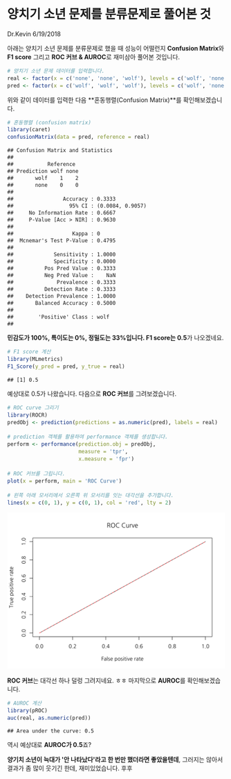 양치기 소년 문제를 분류문제로 풀어본 것
================
Dr.Kevin
6/19/2018

아래는 양치기 소년 문제를 분류문제로 했을 때 성능이 어떨런지 **Confusion Matrix**와 **F1 score** 그리고 **ROC 커브 & AUROC**로 재미삼아 풀어본 것입니다.

``` r
# 양치기 소년 문제 데이터를 입력합니다.
real <- factor(x = c('none', 'none', 'wolf'), levels = c('wolf', 'none'))
pred <- factor(x = c('wolf', 'wolf', 'wolf'), levels = c('wolf', 'none'))
```

위와 같이 데이터를 입력한 다음 **혼동행렬(Confusion Matrix)**를 확인해보겠습니다.

``` r
# 혼동행렬 (confusion matrix)
library(caret)
confusionMatrix(data = pred, reference = real)
```

    ## Confusion Matrix and Statistics
    ## 
    ##           Reference
    ## Prediction wolf none
    ##       wolf    1    2
    ##       none    0    0
    ##                                           
    ##                Accuracy : 0.3333          
    ##                  95% CI : (0.0084, 0.9057)
    ##     No Information Rate : 0.6667          
    ##     P-Value [Acc > NIR] : 0.9630          
    ##                                           
    ##                   Kappa : 0               
    ##  Mcnemar's Test P-Value : 0.4795          
    ##                                           
    ##             Sensitivity : 1.0000          
    ##             Specificity : 0.0000          
    ##          Pos Pred Value : 0.3333          
    ##          Neg Pred Value :    NaN          
    ##              Prevalence : 0.3333          
    ##          Detection Rate : 0.3333          
    ##    Detection Prevalence : 1.0000          
    ##       Balanced Accuracy : 0.5000          
    ##                                           
    ##        'Positive' Class : wolf            
    ## 

**민감도가 100%, 특이도는 0%, 정밀도는 33%입니다. F1 score는 0.5**가 나오겠네요.

``` r
# F1 score 계산
library(MLmetrics)
F1_Score(y_pred = pred, y_true = real)
```

    ## [1] 0.5

예상대로 0.5가 나왔습니다. 다음으로 **ROC 커브**를 그려보겠습니다.

``` r
# ROC curve 그리기
library(ROCR)
predObj <- prediction(predictions = as.numeric(pred), labels = real)

# prediction 객체를 활용하여 performance 객체를 생성합니다. 
perform <- performance(prediction.obj = predObj, 
                       measure = 'tpr', 
                       x.measure = 'fpr')

# ROC 커브를 그립니다.
plot(x = perform, main = 'ROC Curve')

# 왼쪽 아래 모서리에서 오른쪽 위 모서리를 잇는 대각선을 추가합니다. 
lines(x = c(0, 1), y = c(0, 1), col = 'red', lty = 2)
```

![](https://raw.githubusercontent.com/MrKevinNa/MrKevinNa.github.io/master/images/2018-06-19-쉬어가기-코너/unnamed-chunk-4-1.png)

**ROC 커브**는 대각선 하나 덜렁 그려지네요. ㅎㅎ 마지막으로 **AUROC**를 확인해보겠습니다.

``` r
# AUROC 계산
library(pROC)
auc(real, as.numeric(pred))
```

    ## Area under the curve: 0.5

역시 예상대로 **AUROC가 0.5**죠?

**양기치 소년이 늑대가 '안 나타났다'라고 한 번만 했더라면 좋았을텐데**, 그러지는 않아서 결과가 좀 많이 웃기긴 한데, 재미있었습니다. 후후
